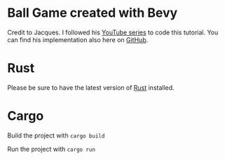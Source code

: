# Ball Game created with Bevy

Credit to Jacques. I followed his [YouTube series](https://youtube.com/playlist?list=PLVnntJRoP85JHGX7rGDu6LaF3fmDDbqyd) to code this tutorial. You can find his implementation also here on [GitHub](https://github.com/frederickjjoubert/bevy-ball-game).

# Rust

Please be sure to have the latest version of [Rust](https://rust-lang.org) installed.

# Cargo

Build the project with `cargo build`

Run the project with `cargo run`
